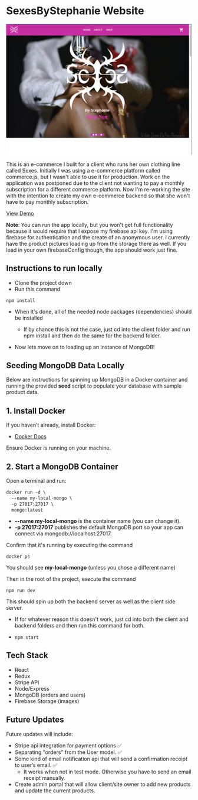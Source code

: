 # SexesByStephanie Website

![homepage](/client/src/assets/website-screenshot.png)

This is an e-commerce I built for a client who runs her own clothing line called Sexes. Initially I was using a e-commerce platform called commerce.js, but I wasn't able to use it for production. Work on the application was postponed due to the client not wanting to pay a monthly subscription for a different commerce platform. Now I'm re-working the site with the intention to create my own e-commerce backend so that she won't have to pay monthly subscription.

[View Demo](https://stephanies-website-frontend.onrender.com/)

**Note**: You can run the app locally, but you won't get full functionality because it would require that I expose my firebase api key. I'm using firebase for authentication and the create of an anonymous user. I currently have the product pictures loading up from the storage there as well. If you load in your own firebaseConfig though, the app should work just fine.

## Instructions to run locally

- Clone the project down
- Run this command

```
npm install
```

- When it's done, all of the needed node packages (dependencies) should be installed

  - If by chance this is not the case, just cd into the client folder and run npm install and then do the same for the backend folder.

- Now lets move on to loading up an instance of MongoDB!

## Seeding MongoDB Data Locally

Below are instructions for spinning up MongoDB in a Docker container and running the provided **seed** script to populate your database with sample product data.

## 1. Install Docker

If you haven’t already, install Docker:

- [Docker Docs](https://docs.docker.com/get-docker/)

Ensure Docker is running on your machine.

## 2. Start a MongoDB Container

Open a terminal and run:

```
docker run -d \
  --name my-local-mongo \
  -p 27017:27017 \
  mongo:latest
```

- **--name my-local-mongo** is the container name (you can change it).
- **-p 27017:27017** publishes the default MongoDB port so your app can connect via mongodb://localhost:27017.

Confirm that it's running by executing the command

```
docker ps
```

You should see **my-local-mongo** (unless you chose a different name)

Then in the root of the project, execute the command

```
npm run dev
```

This should spin up both the backend server as well as the client side server.

- If for whatever reason this doesn't work, just cd into both the client and backend folders and then run this command for both.
- ```
  npm start
  ```

## Tech Stack

- React
- Redux
- Stripe API
- Node/Express
- MongoDB (orders and users)
- Firebase Storage (images)

## Future Updates

Future updates will include:

- Stripe api integration for payment options ✅
- Separating "orders" from the User model. ✅
- Some kind of email notification api that will send a confirmation receipt to user’s email. ✅
  - It works when not in test mode. Otherwise you have to send an email receipt manually.
- Create admin portal that will allow client/site owner to add new products and update the current products.
